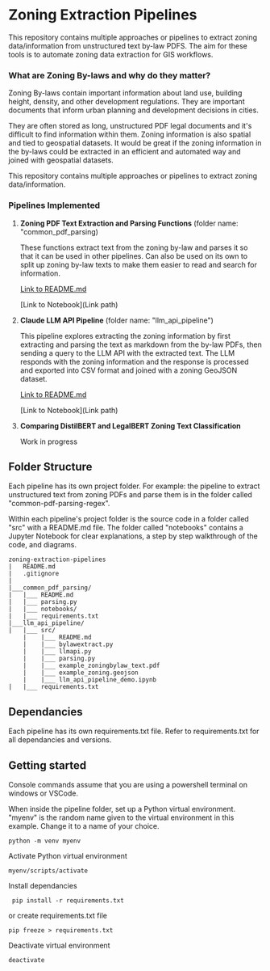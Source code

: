 # Zoning Extraction Pipelines

This repository contains multiple approaches or pipelines to extract zoning data/information from unstructured text by-law PDFS. The aim for these tools is to automate zoning data extraction for GIS workflows.

### What are Zoning By-laws and why do they matter?
Zoning By-laws contain important information about land use, building height, density, and other development regulations. They are important documents that inform urban planning and development decisions in cities.

They are often stored as long, unstructured PDF legal documents and it's difficult to find information within them. Zoning information is also spatial and tied to geospatial datasets. It would be great if the zoning information in the by-laws could be extracted in an efficient and automated way and joined with geospatial datasets.

This repository contains multiple approaches or pipelines to extract zoning data/information.

### Pipelines Implemented
1. **Zoning PDF Text Extraction and Parsing Functions** (folder name: "common_pdf_parsing)

    These functions extract text from the zoning by-law and parses it so that it can be used in other pipelines. Can also be used on its own to split up zoning by-law texts to make them easier to read and search for information.

    [Link to README.md](https://github.com/JoT8ng/zoning-extraction-pipelines/tree/main/common_pdf_parsing)

    [Link to Notebook](Link path)

2. **Claude LLM API Pipeline** (folder name: "llm_api_pipeline")

    This pipeline explores extracting the zoning information by first extracting and parsing the text as markdown from the by-law PDFs, then sending a query to the LLM API with the extracted text. The LLM responds with the zoning information and the response is processed and exported into CSV format and joined with a zoning GeoJSON dataset.

    [Link to README.md](https://github.com/JoT8ng/zoning-extraction-pipelines/blob/main/llm_api_pipeline/src/README.md)

    [Link to Notebook](Link path)

3. **Comparing DistilBERT and LegalBERT Zoning Text Classification**

    Work in progress

## Folder Structure
Each pipeline has its own project folder. For example: the pipeline to extract unstructured text from zoning PDFs and parse them is in the folder called "common-pdf-parsing-regex". 

Within each pipeline's project folder is the source code in a folder called "src" with a README.md file. The folder called "notebooks" contains a Jupyter Notebook for clear explanations, a step by step walkthrough of the code, and diagrams. 
```
zoning-extraction-pipelines
|   README.md
|   .gitignore
|
|___common_pdf_parsing/
|   |___ README.md
|   |___ parsing.py
|   |___ notebooks/
|   |___ requirements.txt
|___llm_api_pipeline/
|   |___ src/
    |    |___ README.md
    |    |___ bylawextract.py
    |    |___ llmapi.py
    |    |___ parsing.py
    |    |___ example_zoningbylaw_text.pdf
    |    |___ example_zoning.geojson
    |    |___ llm_api_pipeline_demo.ipynb
|   |___ requirements.txt
```

## Dependancies
Each pipeline has its own requirements.txt file. Refer to requirements.txt for all dependancies and versions.

## Getting started
Console commands assume that you are using a powershell terminal on windows or VSCode.

When inside the pipeline folder, set up a Python virtual environment. "myenv" is the random name given to the virtual environment in this example. Change it to a name of your choice.
```
python -m venv myenv
```
Activate Python virtual environment
```
myenv/scripts/activate
```
Install dependancies
```
 pip install -r requirements.txt
 ```
or create requirements.txt file
```
pip freeze > requirements.txt
```
Deactivate virtual environment
```
deactivate
```